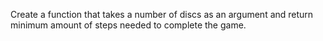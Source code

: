 Create a function that takes a number of discs as an argument and return minimum amount of steps needed to complete the game.